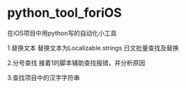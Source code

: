# python_tool_foriOS
在iOS项目中用python写的自动化小工具

1.替换文本
替换文本为Localizable.strings 日文批量查找及替换

2.分号查找
接着1的脚本辅助查找报错，并分析原因

3.查找项目中的汉字字符串
